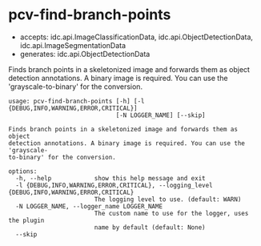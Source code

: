 # pcv-find-branch-points

* accepts: idc.api.ImageClassificationData, idc.api.ObjectDetectionData, idc.api.ImageSegmentationData
* generates: idc.api.ObjectDetectionData

Finds branch points in a skeletonized image and forwards them as object detection annotations. A binary image is required. You can use the 'grayscale-to-binary' for the conversion.

```
usage: pcv-find-branch-points [-h] [-l {DEBUG,INFO,WARNING,ERROR,CRITICAL}]
                              [-N LOGGER_NAME] [--skip]

Finds branch points in a skeletonized image and forwards them as object
detection annotations. A binary image is required. You can use the 'grayscale-
to-binary' for the conversion.

options:
  -h, --help            show this help message and exit
  -l {DEBUG,INFO,WARNING,ERROR,CRITICAL}, --logging_level {DEBUG,INFO,WARNING,ERROR,CRITICAL}
                        The logging level to use. (default: WARN)
  -N LOGGER_NAME, --logger_name LOGGER_NAME
                        The custom name to use for the logger, uses the plugin
                        name by default (default: None)
  --skip
```
